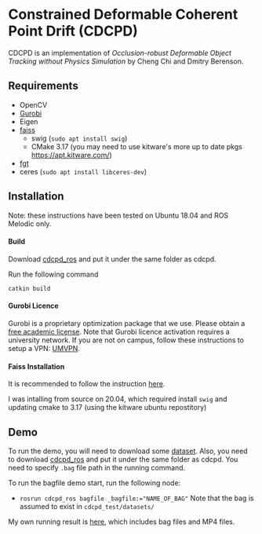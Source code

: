 Constrained Deformable Coherent Point Drift (CDCPD)
=============

CDCPD is an implementation of *Occlusion-robust Deformable Object Tracking without Physics Simulation*
by Cheng Chi and Dmitry Berenson.

Requirements
------------
  * OpenCV
  * [Gurobi](https://www.gurobi.com/)
  * Eigen
  * [faiss](https://github.com/facebookresearch/faiss)
    * swig (`sudo apt install swig`)
    * CMake 3.17 (you may need to use kitware's more up to date pkgs https://apt.kitware.com/)
  * [fgt](https://github.com/gadomski/fgt)
  * ceres (`sudo apt install libceres-dev`)
  
Installation
------------

Note: these instructions have been tested on Ubuntu 18.04 and ROS Melodic only.

#### Build

Download [cdcpd_ros](https://github.com/UM-ARM-Lab/cdcpd_ros) and put it under the same folder as cdcpd.

Run the following command
```
catkin build
```

#### Gurobi Licence

Gurobi is a proprietary optimization package that we use. Please obtain a [free academic license](https://www.gurobi.com/academia/academic-program-and-licenses).
Note that Gurobi licence activation requires a university network. If you are not on campus, follow these instructions to setup a VPN: [UMVPN](https://documentation.its.umich.edu/vpn/vpn-linux-vpn-instructions).

#### Faiss Installation

It is recommended to follow the instruction [here](https://github.com/facebookresearch/faiss/blob/master/INSTALL.md).

I was intalling from source on 20.04, which required install `swig` and updating cmake to 3.17 (using the kitware ubuntu repostitory)

Demo
------------
To run the demo, you will need to download some [dataset](https://drive.google.com/drive/folders/17_xRbsX6Pnk9KkTxouIu1FLqE1yNmIdW?usp=sharing).
Also, you need to download [cdcpd_ros](https://github.com/UM-ARM-Lab/cdcpd_ros) and put it under the same folder as cdcpd.
You need to specify `.bag` file path in the running command.

To run the bagfile demo start, run the following node:
* `rosrun cdcpd_ros bagfile _bagfile:="NAME_OF_BAG"`
Note that the bag is assumed to exist in `cdcpd_test/datasets/`

My own running result is [here](https://drive.google.com/open?id=1HovZ9eJMZ1WYyCsdsISw5YndlS-BUwSx), which includes bag files and MP4 files.
